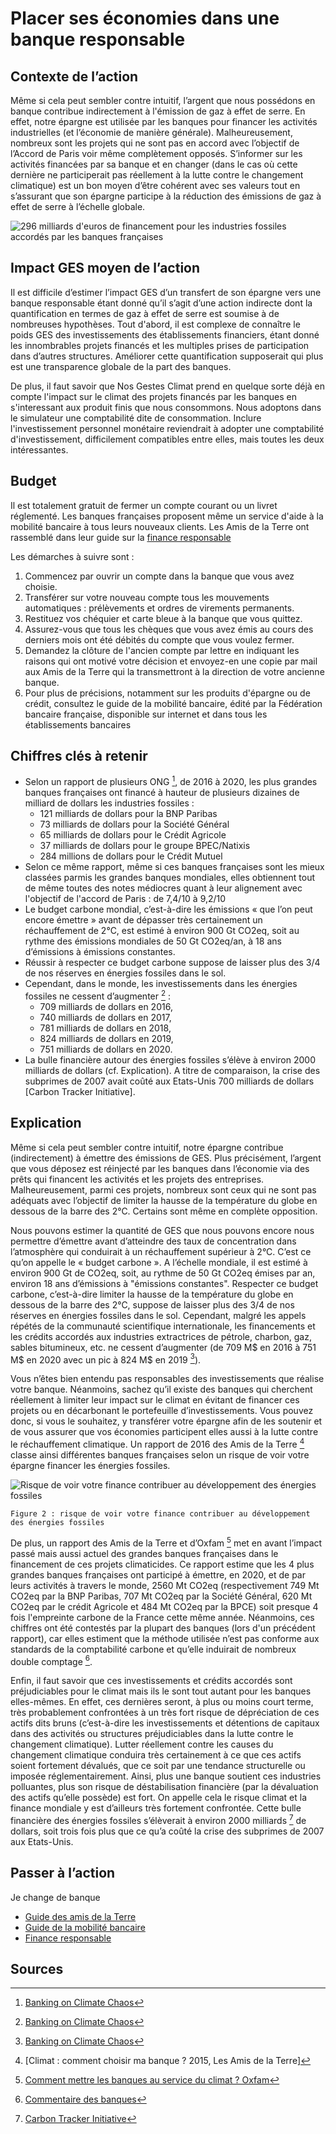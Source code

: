 # Placer ses économies dans une banque responsable

## Contexte de l’action

Même si cela peut sembler contre intuitif, l’argent que nous possédons en banque contribue indirectement à l'émission de gaz à effet de serre. En effet, 
notre épargne est utilisée par les banques pour financer les activités industrielles (et l’économie de manière générale). Malheureusement, nombreux sont 
les projets qui ne sont pas en accord avec l’objectif de l’Accord de Paris voir même complètement opposés. S’informer sur les activités financées par sa 
banque et en changer (dans le cas où cette dernière ne participerait pas réellement à la lutte contre le changement climatique) est un bon moyen d’être 
cohérent avec ses valeurs tout en s’assurant que son épargne participe à la réduction des émissions de gaz à effet de serre à l’échelle globale.

![296 milliards d'euros de financement pour les industries fossiles accordés par les banques françaises](https://ecolab-data.netlify.app/images/Chiffres-cles_Banque-responsable_v2.png)

## Impact GES moyen de l’action 

Il est difficile d’estimer l’impact GES d’un transfert de son épargne vers une banque responsable étant donné qu’il s’agit d’une action indirecte dont la 
quantification en termes de gaz à effet de serre est soumise à de nombreuses hypothèses. Tout d'abord, il est complexe de connaître le poids GES des 
investissements des établissements financiers, étant donné les innombrables projets financés et les multiples prises de participation dans d’autres 
structures. Améliorer cette quantification supposerait qui plus est une transparence globale de la part des banques. 

De plus, il faut savoir que Nos Gestes Climat prend en quelque sorte déjà en compte l'impact sur le climat des projets financés par les banques en 
s'interessant aux produit finis que nous consommons. Nous adoptons dans le simulateur une comptabilité dite de consommation. Inclure l'investissement personnel monétaire reviendrait à adopter une comptabilité d'investissement, difficilement compatibles entre elles, mais toutes les deux intéressantes.

## Budget

Il est totalement gratuit de fermer un compte courant ou un livret réglementé. Les banques françaises proposent même un service d'aide à la mobilité 
bancaire à tous leurs nouveaux clients. Les Amis de la Terre ont rassemblé dans leur guide sur la [finance responsable](https://www.financeresponsable.org/uploads/GuideBanquesClimat_maj2015.pdf)

Les démarches à suivre sont :
1. Commencez par ouvrir un compte dans la banque que vous avez choisie.
2. Transférer sur votre nouveau compte tous les mouvements automatiques : prélèvements et ordres de virements permanents.
3. Restituez vos chéquier et carte bleue à la banque que vous quittez.
4. Assurez-vous que tous les chèques que vous avez émis au cours des derniers mois ont été débités du compte que vous voulez fermer.
5. Demandez la clôture de l'ancien compte par lettre en indiquant les raisons qui ont motivé votre décision et envoyez-en une copie par mail aux Amis de la Terre qui la transmettront à la direction de votre ancienne banque.
6. Pour plus de précisions, notamment sur les produits d'épargne ou de crédit, consultez le guide de la mobilité bancaire, édité par la Fédération bancaire française, disponible sur internet et dans tous les établissements bancaires

## Chiffres clés à retenir

- Selon un rapport de plusieurs ONG  [^2], de 2016 à 2020, les plus grandes banques françaises ont financé à hauteur de plusieurs dizaines de milliard de 
dollars les industries fossiles :
  - 121 milliards de dollars pour la BNP Paribas
  - 73 milliards de dollars pour la Société Général
  - 65 milliards de dollars pour le Crédit Agricole
  - 37 milliards de dollars pour le groupe BPEC/Natixis
  - 284 millions de dollars pour le Crédit Mutuel
- Selon ce même rapport, même si ces banques françaises sont les mieux classées parmis les grandes banques mondiales, elles obtiennent tout de même toutes
des notes médiocres quant à leur alignement avec l'objectif de l'accord de Paris : de 7,4/10 à 9,2/10 
- Le budget carbone mondial, c’est-à-dire les émissions « que l’on peut encore émettre » avant de dépasser très certainement un réchauffement de 2°C, est 
estimé à environ 900 Gt CO2eq, soit au rythme des émissions mondiales de 50 Gt CO2eq/an, à 18 ans d’émissions à émissions constantes.
- Réussir à respecter ce budget carbone suppose de laisser plus des 3/4 de nos réserves en énergies fossiles dans le sol.
- Cependant, dans le monde, les investissements dans les énergies fossiles ne cessent d’augmenter [^2] :
  - 709 milliards de dollars en 2016,
  - 740 milliards de dollars en 2017,
  - 781 milliards de dollars en 2018,
  - 824 milliards de dollars en 2019,
  - 751 milliards de dollars en 2020.
- La bulle financière autour des énergies fossiles s’élève à environ 2000 milliards de dollars (cf. Explication). A titre de comparaison, la crise des 
subprimes de 2007 avait coûté aux Etats-Unis 700 milliards de dollars [Carbon Tracker Initiative].
 
## Explication

Même si cela peut sembler contre intuitif, notre épargne contribue (indirectement) à émettre des émissions de GES. Plus précisément, l’argent que vous 
déposez est réinjecté par les banques dans l’économie via des prêts qui financent les activités et les projets des entreprises. Malheureusement, parmi ces 
projets, nombreux sont ceux qui ne sont pas adéquats avec l’objectif de limiter la hausse de la température du globe en dessous de la barre des 2°C. 
Certains sont même en complète opposition.

Nous pouvons estimer la quantité de GES que nous pouvons encore nous permettre d’émettre avant d’atteindre des taux de concentration dans l’atmosphère qui 
conduirait à un réchauffement supérieur à 2°C. C’est ce qu’on appelle le « budget carbone ». A l’échelle mondiale, il est estimé à environ 900 Gt de CO2eq,
soit, au rythme de 50 Gt CO2eq émises par an, environ 18 ans d’émissions à "émissions constantes". Respecter ce budget carbone, c’est-à-dire limiter la hausse
de la température du globe en dessous de la barre des 2°C, suppose de laisser plus des 3/4 de nos réserves en énergies fossiles dans le sol. Cependant, 
malgré les appels répétés de la communauté scientifique internationale, les financements et les crédits accordés aux industries extractrices de pétrole, 
charbon, gaz, sables bitumineux, etc. ne cessent d’augmenter (de 709 M$ en 2016 à 751 M$ en 2020 avec un pic à 824 M$ en 2019 [^2]).

Vous n’êtes bien entendu pas responsables des investissements que réalise votre banque. Néanmoins, sachez qu’il existe des banques qui cherchent réellement 
à limiter leur impact sur le climat en évitant de financer ces projets ou en décarbonant le portefeuille d’investissements. Vous pouvez donc, si vous le 
souhaitez, y transférer votre épargne afin de les soutenir et de vous assurer que vos économies participent elles aussi à la lutte contre le réchauffement 
climatique. Un rapport de 2016 des Amis de la Terre [^4] classe ainsi différentes banques françaises selon un risque de voir votre épargne financer les 
énergies fossiles. 

![Risque de voir votre finance contribuer au développement des énergies fossiles](https://ecolab-data.netlify.app/images/Probabilité_contribution_CC_banques.PNG)
 
`Figure 2 : risque de voir votre finance contribuer au développement des énergies fossiles `

De plus, un rapport des Amis de la Terre et d’Oxfam [^1] met en avant l’impact passé mais aussi actuel des grandes banques françaises dans le financement de ces projets climaticides.
Ce rapport estime que les 4 plus grandes banques françaises ont participé à émettre, en 2020, et de par leurs activités à travers le monde, 2560 Mt CO2eq 
(respectivement 749 Mt CO2eq par la BNP Paribas, 707 Mt CO2eq par la Société Général, 620 Mt CO2eq par le crédit Agricole et 484 Mt CO2eq par la BPCE) soit 
presque 4 fois l'empreinte carbone de la France cette même année. Néanmoins, ces chiffres ont été contestés par la plupart des banques (lors d'un précédent rapport), car elles estiment que la méthode 
utilisée n’est pas conforme aux standards de la comptabilité carbone et qu’elle induirait de nombreux double comptage [^5].

Enfin, il faut savoir que ces investissements et crédits accordés sont préjudiciables pour le climat mais ils le sont tout autant pour les banques 
elles-mêmes. En effet, ces dernières seront, à plus ou moins court terme, très probablement confrontées à un très fort risque de dépréciation de ces actifs 
dits bruns (c’est-à-dire les investissements et détentions de capitaux dans des activités ou structures préjudiciables dans la lutte contre le changement 
climatique). Lutter réellement contre les causes du changement climatique conduira très certainement à ce que ces actifs soient fortement dévalués, que ce 
soit par une tendance structurelle ou imposée réglementairement. Ainsi, plus une banque soutient ces industries polluantes, plus son risque de 
déstabilisation financière (par la dévaluation des actifs qu’elle possède) est fort. On appelle cela le risque climat et la finance mondiale y est 
d’ailleurs très fortement confrontée. Cette bulle financière des énergies fossiles s’élèverait à environ 2000 milliards [^3] de dollars, soit trois fois 
plus que ce qu’a coûté la crise des subprimes de 2007 aux Etats-Unis. 


## Passer à l’action

Je change de banque 
  -	[Guide des amis de la Terre](https://www.financeresponsable.org/uploads/GuideBanquesClimat_maj2015.pdf)
  -	[Guide de la mobilité bancaire](http://www.fbf.fr/fr/la-banque-des-particuliers/relations-banques-clients/mobilite-et-transparence/decouvrir-la-banque-simplement---le-guide-%C2%AB-changer-de-banque,-le-guide-de-la-mobilite-%C2%BB)
  -	[Finance responsable](https://www.financeresponsable.org/)

## Sources
 
[^1]: [Comment mettre les banques au service du climat ? Oxfam](https://www.oxfamfrance.org/wp-content/uploads/2022/02/Ebook-Oxfam-France-Comment-mettre-les-banques-au-service-du-climat.pdf)
[^2]: [Banking on Climate Chaos]( https://www.bankingonclimatechaos.org/wp-content/uploads/2021/10/Banking-on-Climate-Chaos-2021.pdf)
[^3]: [Carbon Tracker Initiative](https://carbontracker.org/)
[^4]: [Climat : comment choisir ma banque ? 2015, Les Amis de la Terre]
[^5]: [Commentaire des banques](https://www.oxfamfrance.org/wp-content/uploads/2019/11/Commentaires-des-banques.pdf)
